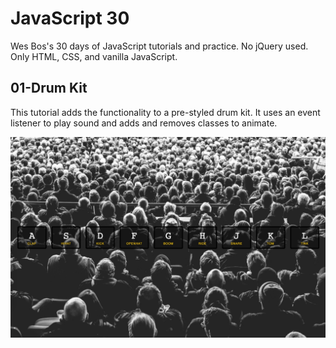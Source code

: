 # JavaScript 30

Wes Bos's 30 days of JavaScript tutorials and practice. No jQuery used. Only HTML, CSS, and vanilla JavaScript.

## 01-Drum Kit

This tutorial adds the functionality to a pre-styled drum kit. It uses an event listener to play sound and adds and removes classes to animate.

![Drum Kit](./img/01-drumkit.png)

